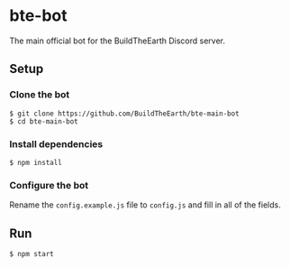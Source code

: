 # bte-bot

The main official bot for the BuildTheEarth Discord server.

## Setup

### Clone the bot

    $ git clone https://github.com/BuildTheEarth/bte-main-bot
    $ cd bte-main-bot

### Install dependencies

    $ npm install

### Configure the bot

Rename the `config.example.js` file to `config.js` and fill in all of the fields.

## Run

    $ npm start
